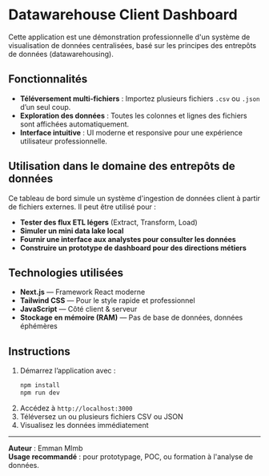 # Datawarehouse Client Dashboard

Cette application est une démonstration professionnelle d'un système de visualisation de données centralisées, basé sur les principes des entrepôts de données (datawarehousing).

## Fonctionnalités

- **Téléversement multi-fichiers** : Importez plusieurs fichiers `.csv` ou `.json` d’un seul coup.
- **Exploration des données** : Toutes les colonnes et lignes des fichiers sont affichées automatiquement.
- **Interface intuitive** : UI moderne et responsive pour une expérience utilisateur professionnelle.

## Utilisation dans le domaine des entrepôts de données

Ce tableau de bord simule un système d'ingestion de données client à partir de fichiers externes. Il peut être utilisé pour :

- **Tester des flux ETL légers** (Extract, Transform, Load)
- **Simuler un mini data lake local**
- **Fournir une interface aux analystes pour consulter les données**
- **Construire un prototype de dashboard pour des directions métiers**

## Technologies utilisées

- **Next.js** — Framework React moderne
- **Tailwind CSS** — Pour le style rapide et professionnel
- **JavaScript** — Côté client & serveur
- **Stockage en mémoire (RAM)** — Pas de base de données, données éphémères

## Instructions

1. Démarrez l’application avec :
    ```bash
    npm install
    npm run dev
    ```
2. Accédez à `http://localhost:3000`
3. Téléversez un ou plusieurs fichiers CSV ou JSON
4. Visualisez les données immédiatement

---

**Auteur** : Emman Mlmb  
**Usage recommandé** : pour prototypage, POC, ou formation à l'analyse de données.